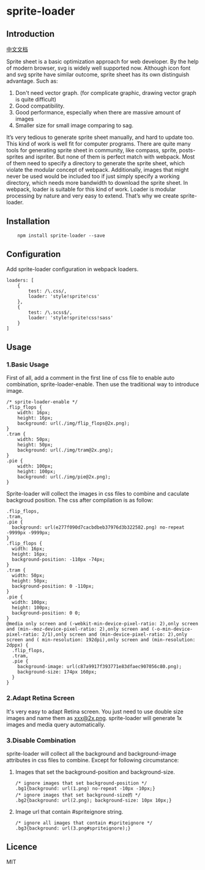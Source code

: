 # sprite-loader
## Introduction
[中文文档](https://github.com/youzan/sprite-loader/blob/master/README_ZH.md)

Sprite sheet is a basic optimization approach for web developer. By the help of modern browser, svg is widely well supported now. Although icon font and svg sprite have similar outcome, sprite sheet has its own distinguish advantage. Such as:

1. Don't need vector graph. (for complicate graphic, drawing vector graph is quite difficult)
2. Good compatibility.
3. Good performance, especially when there are massive amount of images
4. Smaller size for small image comparing to sag.

It’s very tedious to generate sprite sheet manually, and hard to update too. This kind of work is well fit for computer programs. There are quite many tools for generating sprite sheet in community, like compass, sprite, posts-sprites and ispriter. But none of them is perfect match with webpack. Most of them need to specify a directory to generate the sprite sheet, which violate the modular concept of webpack. Additionally, images that might never be used would be included too if just simply specify a working directory, which needs more bandwidth to download the sprite sheet.  In webpack, loader is suitable for this kind of work. Loader is modular processing by nature and very easy to extend. That’s why we create sprite-loader.

## Installation
```
	npm install sprite-loader --save
```

## Configuration
Add sprite-loader configuration in webpack loaders.

```
loaders: [
    {
        test: /\.css/,
        loader: 'style!sprite!css'
    },
    {
        test: /\.scss$/,
        loader: 'style!sprite!css!sass'
    }
]
```
## Usage
### 1.Basic Usage
First of all, add a comment in the first line of css file to enable auto combination, sprite-loader-enable. Then use the traditional way to introduce image.

```
/* sprite-loader-enable */
.flip_flops {
    width: 16px;
    height: 16px;
    background: url(./img/flip_flops@2x.png);
}
.tram {
    width: 50px;
    height: 50px;
    background: url(./img/tram@2x.png);
}
.pie {
    width: 100px;
    height: 100px;
    background: url(./img/pie@2x.png);
}
```
Sprite-loader will collect the images in css files to combine and caculate backgroud position. The css after compilation is as follow:

```
.flip_flops,
.tram,
.pie {
  background: url(e277f090d7cacbdbeb37976d3b322582.png) no-repeat -9999px -9999px;
}
.flip_flops {
  width: 16px;
  height: 16px;
  background-position: -110px -74px;
}
.tram {
  width: 50px;
  height: 50px;
  background-position: 0 -110px;
}
.pie {
  width: 100px;
  height: 100px;
  background-position: 0 0;
}
@media only screen and (-webkit-min-device-pixel-ratio: 2),only screen and (min--moz-device-pixel-ratio: 2),only screen and (-o-min-device-pixel-ratio: 2/1),only screen and (min-device-pixel-ratio: 2),only screen and ( min-resolution: 192dpi),only screen and (min-resolution: 2dppx) {
  .flip_flops,
  .tram,
  .pie {
    background-image: url(c87a9917f393771e83dfaec907056c80.png);
    background-size: 174px 160px;
  }
}
```

### 2.Adapt Retina Screen
It's very easy to adapt Retina screen. You just need to use double size images and name them as xxx@2x.png. sprite-loader will generate 1x images and media query automatically.

### 3.Disable Combination
sprite-loader will collect all the background and background-image attributes in css files to combine. Except for following circumstance:

1. Images that set the background-position and background-size.
	
	```
	/* ignore images that set background-position */
	.bg1{background: url(1.png) no-repeat -10px -10px;}
	/* ignore images that set background-size的 */
	.bg2{background: url(2.png); background-size: 10px 10px;}
	```
2. Image url that contain #spriteignore string.
	
	```
	/* ignore all images that contain #spriteignore */
	.bg3{background: url(3.png#spriteignore);}
	```
	
## Licence
MIT
